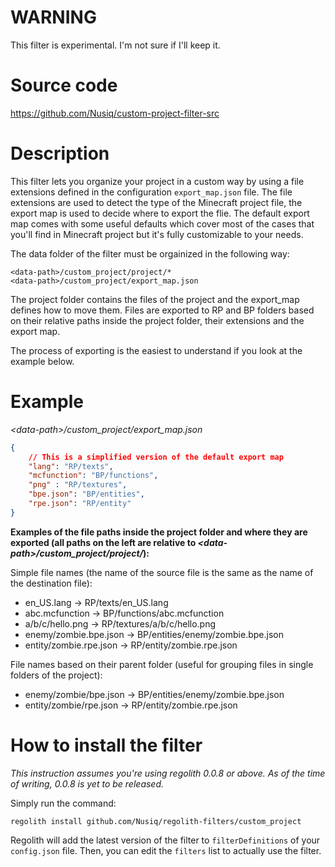 # WARNING
This filter is experimental. I'm not sure if I'll keep it.

# Source code
https://github.com/Nusiq/custom-project-filter-src

# Description
This filter lets you organize your project in a custom way by using a file
extensions defined in the configuration `export_map.json` file. The file
extensions are used to detect the type of the Minecraft project file, the
export map is used to decide where to export the flie. The default export map
comes with some useful defaults which cover most of the cases that you'll find
in Minecraft project but it's fully customizable to your needs.

The data folder of the filter must be orgainized in the following way:
```
<data-path>/custom_project/project/*
<data-path>/custom_project/export_map.json
```
The project folder contains the files of the project and the export_map defines
how to move them. Files are exported to RP and BP folders based on their
relative paths inside the project folder, their extensions and the export map.

The process of exporting is the easiest to understand if you look at the
example below.

# Example
_\<data-path\>/custom_project/export_map.json_
```json
{
    // This is a simplified version of the default export map
    "lang": "RP/texts",
    "mcfunction": "BP/functions",
    "png" : "RP/textures",
    "bpe.json": "BP/entities",
    "rpe.json": "RP/entity"
}
```

**Examples of the file paths inside the project folder and where they are
exported (all paths on the left are relative to 
_\<data-path\>/custom_project/project/_):**


Simple file names (the name of the source file is the same as the name of the
destination file):
- en_US.lang -> RP/texts/en_US.lang
- abc.mcfunction -> BP/functions/abc.mcfunction
- a/b/c/hello.png -> RP/textures/a/b/c/hello.png
- enemy/zombie.bpe.json -> BP/entities/enemy/zombie.bpe.json
- entity/zombie.rpe.json -> RP/entity/zombie.rpe.json

File names based on their parent folder (useful for grouping files in single
folders of the project):
- enemy/zombie/bpe.json -> BP/entities/enemy/zombie.bpe.json
- entity/zombie/rpe.json -> RP/entity/zombie.rpe.json




# How to install the filter
_This instruction assumes you're using regolith 0.0.8 or above. As of the time
of writing, 0.0.8 is yet to be released._

Simply run the command:
```
regolith install github.com/Nusiq/regolith-filters/custom_project
```

Regolith will add the latest version of the filter to `filterDefinitions` of
your `config.json` file. Then, you can edit the `filters` list to actually
use the filter.
